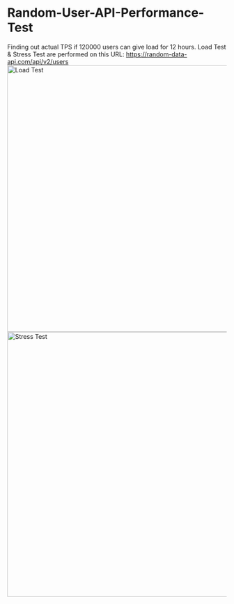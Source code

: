 # Random-User-API-Performance-Test
Finding out actual TPS if 120000 users can give load for 12 hours. Load Test & Stress Test are performed 
on this URL: https://random-data-api.com/api/v2/users
<img width="613" alt="Load Test" src="https://github.com/litamouri/Random-User-API-Performance-Test/assets/106230174/d5318937-cc92-4386-aa25-b938f39373c7">
<img width="609" alt="Stress Test" src="https://github.com/litamouri/Random-User-API-Performance-Test/assets/106230174/b3daaa57-488d-408d-8896-0a44849279e7">
